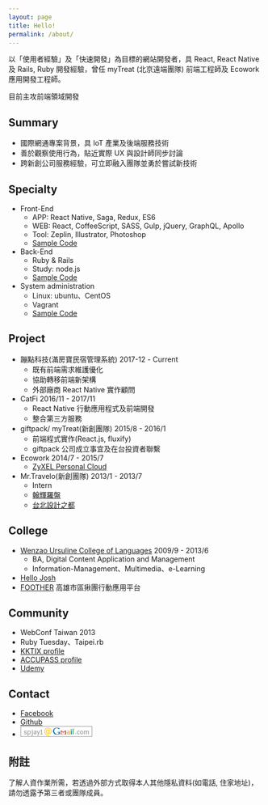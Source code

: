 ```yaml
---
layout: page
title: Hello!
permalink: /about/
---
```


以「使用者經驗」及「快速開發」為目標的網站開發者，具 React, React Native 及 Rails, Ruby 開發經驗，曾任 myTreat (北京遠端團隊) 前端工程師及 Ecowork 應用開發工程師。

目前主攻前端領域開發

## Summary
* 國際網通專案背景，具 IoT 產業及後端服務技術
* 善於觀察使用行為，貼近實際 UX 與設計師同步討論
* 跨新創公司服務經驗，可立即融入團隊並勇於嘗試新技術

## Specialty
* Front-End
	* APP: React Native, Saga, Redux, ES6
	* WEB: React, CoffeeScript, SASS, Gulp, jQuery, GraphQL, Apollo
	* Tool: Zeplin, Illustrator, Photoshop
	* [Sample Code](https://gist.github.com/iskWang/b57a525d7187a9fcf97a)
* Back-End
	* Ruby & Rails
	* Study: node.js
	* [Sample Code](https://gist.github.com/46c63f7df25c466df4a5)
* System administration
	* Linux: ubuntu、CentOS
	* Vagrant
	* [Sample Code](https://github.com/iskWang/josh-vagrantfile)

## Project
* 蹦點科技(滿房寶民宿管理系統) 2017-12 - Current
  * 既有前端需求維護優化
  * 協助轉移前端新架構
  * 外部廠商 React Native 實作顧問
* CatFi 2016/11 - 2017/11
  * React Native 行動應用程式及前端開發
  * 整合第三方服務
* giftpack/ myTreat(新創團隊) 2015/8 - 2016/1
  * 前端程式實作(React.js, fluxify)
  * giftpack 公司成立事宜及在台投資者聯繫
* Ecowork 2014/7 - 2015/7
	* [ZyXEL Personal Cloud](https://mycloud.zyxel.com)
* Mr.Travelo(新創團隊) 2013/1 - 2013/7
	* Intern
	* [翰輝羅盤](http://me.josh.com.tw/#/6)
	* [台北設計之都](http://me.josh.com.tw/#/5)

## College
* [Wenzao Ursuline College of Languages](http://www.wzu.edu.tw) 2009/9 - 2013/6
	* BA, Digital Content Application and Management
	* Information-Management、Multimedia、e-Learning
* [Hello Josh](http://me.josh.com.tw)
* [FOOTHER](http://me.josh.com.tw/#/4) 高雄市區揪團行動應用平台

## Community
* WebConf Taiwan 2013
* Ruby Tuesday、Taipei.rb
* [KKTIX profile](https://kktix.com/user/iskwang)
* [ACCUPASS profile](http://www.accupass.com/user/detail/r/1409281431118660593970/1/0)
* [Udemy](https://www.udemy.com/user/josh-wang-4/)

## Contact
* [Facebook](https://facebook.com/bcwang.tw)
* [Github](https://github.com/iskwang)
* ![Email](/email.png)

## 附註
了解人資作業所需，若透過外部方式取得本人其他隱私資料(如電話, 住家地址)，請勿透露予第三者或團隊成員。
